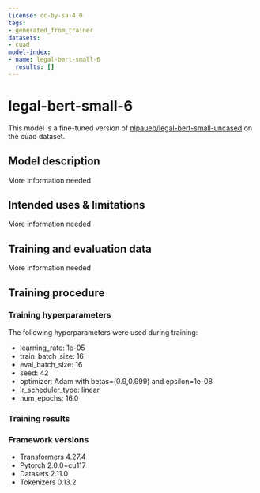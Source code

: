 ```yaml
---
license: cc-by-sa-4.0
tags:
- generated_from_trainer
datasets:
- cuad
model-index:
- name: legal-bert-small-6
  results: []
---
```


<!-- This model card has been generated automatically according to the information the Trainer had access to. You
should probably proofread and complete it, then remove this comment. -->

# legal-bert-small-6

This model is a fine-tuned version of [nlpaueb/legal-bert-small-uncased](https://huggingface.co/nlpaueb/legal-bert-small-uncased) on the cuad dataset.

## Model description

More information needed

## Intended uses & limitations

More information needed

## Training and evaluation data

More information needed

## Training procedure

### Training hyperparameters

The following hyperparameters were used during training:
- learning_rate: 1e-05
- train_batch_size: 16
- eval_batch_size: 16
- seed: 42
- optimizer: Adam with betas=(0.9,0.999) and epsilon=1e-08
- lr_scheduler_type: linear
- num_epochs: 16.0

### Training results



### Framework versions

- Transformers 4.27.4
- Pytorch 2.0.0+cu117
- Datasets 2.11.0
- Tokenizers 0.13.2
